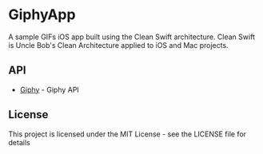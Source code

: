 # GiphyApp
A sample GIFs iOS app built using the Clean Swift architecture. Clean Swift is Uncle Bob's Clean Architecture applied to iOS and Mac projects. 

## API
* [Giphy](https://developers.giphy.com/docs/) - Giphy API 

## License

This project is licensed under the MIT License - see the LICENSE file for details
